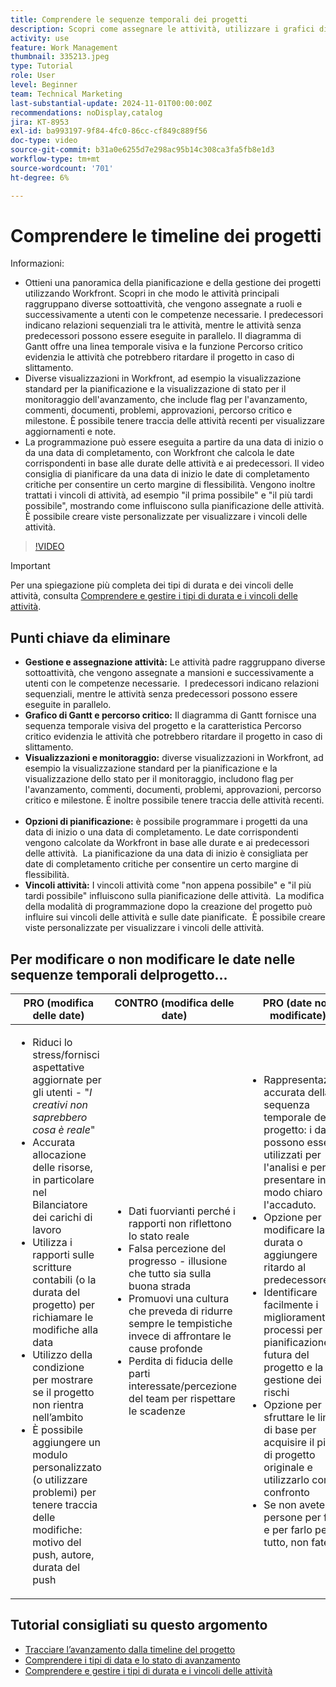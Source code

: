 ```yaml
---
title: Comprendere le sequenze temporali dei progetti
description: Scopri come assegnare le attività, utilizzare i grafici di Gantt e le funzioni dei percorsi critici, monitorare i progetti tramite visualizzazioni, pianificare le attività in modo efficiente e applicare vincoli per una pianificazione ottimale dei progetti.
activity: use
feature: Work Management
thumbnail: 335213.jpeg
type: Tutorial
role: User
level: Beginner
team: Technical Marketing
last-substantial-update: 2024-11-01T00:00:00Z
recommendations: noDisplay,catalog
jira: KT-8953
exl-id: ba993197-9f84-4fc0-86cc-cf849c889f56
doc-type: video
source-git-commit: b31a0e6255d7e298ac95b14c308ca3fa5fb8e1d3
workflow-type: tm+mt
source-wordcount: '701'
ht-degree: 6%

---
```


# Comprendere le timeline dei progetti

Informazioni:

* Ottieni una panoramica della pianificazione e della gestione dei progetti utilizzando Workfront. Scopri in che modo le attività principali raggruppano diverse sottoattività, che vengono assegnate a ruoli e successivamente a utenti con le competenze necessarie. I predecessori indicano relazioni sequenziali tra le attività, mentre le attività senza predecessori possono essere eseguite in parallelo. Il diagramma di Gantt offre una linea temporale visiva e la funzione Percorso critico evidenzia le attività che potrebbero ritardare il progetto in caso di slittamento.
* Diverse visualizzazioni in Workfront, ad esempio la visualizzazione standard per la pianificazione e la visualizzazione di stato per il monitoraggio dell&#39;avanzamento, che include flag per l&#39;avanzamento, commenti, documenti, problemi, approvazioni, percorso critico e milestone. È possibile tenere traccia delle attività recenti per visualizzare aggiornamenti e note.
* La programmazione può essere eseguita a partire da una data di inizio o da una data di completamento, con Workfront che calcola le date corrispondenti in base alle durate delle attività e ai predecessori. Il video consiglia di pianificare da una data di inizio le date di completamento critiche per consentire un certo margine di flessibilità. Vengono inoltre trattati i vincoli di attività, ad esempio &quot;il prima possibile&quot; e &quot;il più tardi possibile&quot;, mostrando come influiscono sulla pianificazione delle attività. È possibile creare viste personalizzate per visualizzare i vincoli delle attività.

>[!VIDEO](https://video.tv.adobe.com/v/3435843/?quality=12&learn=on&enablevpops&captions=ita)

>[!IMPORTANT]
>
>Per una spiegazione più completa dei tipi di durata e dei vincoli delle attività, consulta [Comprendere e gestire i tipi di durata e i vincoli delle attività](/help/manage-work/intermediate-projects/understand-and-manage-duration-types-and-task-constraints.md).

## Punti chiave da eliminare

* **Gestione e assegnazione attività:** Le attività padre raggruppano diverse sottoattività, che vengono assegnate a mansioni e successivamente a utenti con le competenze necessarie. &#x200B; I predecessori indicano relazioni sequenziali, mentre le attività senza predecessori possono essere eseguite in parallelo. &#x200B;
* **Grafico di Gantt e percorso critico:** Il diagramma di Gantt fornisce una sequenza temporale visiva del progetto e la caratteristica Percorso critico evidenzia le attività che potrebbero ritardare il progetto in caso di slittamento. &#x200B;
* **Visualizzazioni e monitoraggio:** diverse visualizzazioni in Workfront, ad esempio la visualizzazione standard per la pianificazione e la visualizzazione dello stato per il monitoraggio, includono flag per l&#39;avanzamento, commenti, documenti, problemi, approvazioni, percorso critico e milestone. È inoltre possibile tenere traccia delle attività recenti. &#x200B;
* **Opzioni di pianificazione:** è possibile programmare i progetti da una data di inizio o una data di completamento. Le date corrispondenti vengono calcolate da Workfront in base alle durate e ai predecessori delle attività. &#x200B; La pianificazione da una data di inizio è consigliata per date di completamento critiche per consentire un certo margine di flessibilità. &#x200B;
* **Vincoli attività:** I vincoli attività come &quot;non appena possibile&quot; e &quot;il più tardi possibile&quot; influiscono sulla pianificazione delle attività. &#x200B; La modifica della modalità di programmazione dopo la creazione del progetto può influire sui vincoli delle attività e sulle date pianificate. &#x200B; È possibile creare viste personalizzate per visualizzare i vincoli delle attività. &#x200B;


## Per modificare o non modificare le date nelle sequenze temporali del &#x200B;progetto...

| PRO (modifica delle date) | CONTRO (modifica delle date) | PRO (date non modificate) | CONTRO (Date non modificate) |
|---------------------------|---------------------------|---------------------------|---------------------------|
| <ul><li>Riduci lo stress/fornisci aspettative aggiornate per gli utenti - &quot;_I creativi non saprebbero cosa è reale_&quot;</li><li>Accurata allocazione delle risorse, in particolare nel Bilanciatore dei carichi di lavoro</li><li>Utilizza i rapporti sulle scritture contabili (o la durata del progetto) per richiamare le modifiche alla data</li><li>Utilizzo della condizione per mostrare se il progetto non rientra nell’ambito</li><li>È possibile aggiungere un modulo personalizzato (o utilizzare problemi) per tenere traccia delle modifiche: motivo del push, autore, durata del push</li></ul> | <ul></li><li>Dati fuorvianti perché i rapporti non riflettono lo stato reale</li><li>Falsa percezione del progresso - illusione che tutto sia sulla buona strada&#x200B;</li><li>Promuovi una cultura che preveda di ridurre sempre le tempistiche invece di affrontare le cause profonde&#x200B;</li><li>Perdita di fiducia delle parti interessate/percezione del team per rispettare le scadenze </li></ul> | <ul></li><li>Rappresentazione accurata della sequenza temporale del progetto: i dati possono essere utilizzati per l&#39;analisi e per presentare in modo chiaro l&#39;accaduto.</li><li>Opzione per modificare la durata o aggiungere ritardo al predecessore</li><li>Identificare facilmente i miglioramenti dei processi per la pianificazione futura del progetto e la gestione dei rischi&#x200B;</li><li>Opzione per sfruttare le linee di base per acquisire il piano di progetto originale e utilizzarlo come confronto</li><li>Se non avete le persone per farlo, e per farlo per tutto, non fatelo&#x200B;</li></ul> | <ul></li><li>Confusione e/o frustrazione degli utenti: l’abbondanza di attività &quot;in ritardo&quot; nonostante il fatto che siano state appena notificate</li><li>Le risorse sono state effettivamente allocate per essere mappate al piano originale, ma ora sono sovraccariche di lavoro ritardato</li><li>La tempistica del progetto non può essere utilizzata per comunicare chiaramente gli aggiornamenti alle parti interessate</li></ul> |


## Tutorial consigliati su questo argomento

* [Tracciare l’avanzamento dalla timeline del progetto](/help/manage-work/project-timelines/track-work-progress-from-the-project-timeline.md)
* [Comprendere i tipi di data e lo stato di avanzamento](/help/manage-work/project-timelines/understand-task-dates-and-progress-status.md)
* [Comprendere e gestire i tipi di durata e i vincoli delle attività](/help/manage-work/intermediate-projects/understand-and-manage-duration-types-and-task-constraints.md)


